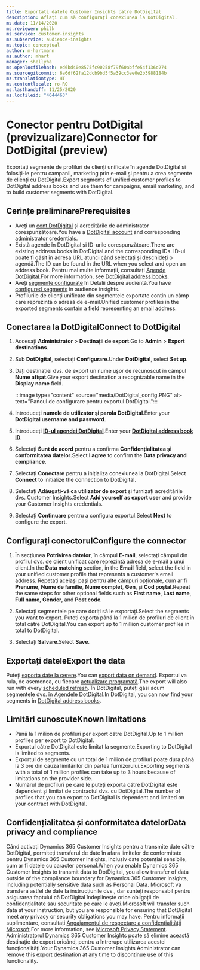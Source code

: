 ```yaml
---
title: Exportați datele Customer Insights către DotDigital
description: Aflați cum să configurați conexiunea la DotDigital.
ms.date: 11/14/2020
ms.reviewer: philk
ms.service: customer-insights
ms.subservice: audience-insights
ms.topic: conceptual
author: m-hartmann
ms.author: mhart
manager: shellyha
ms.openlocfilehash: ed6bd40e8575fc90258f79f60abffe54f136d274
ms.sourcegitcommit: 6a6df62fa12dcb9bd5f5a39cc3ee0e2b3988184b
ms.translationtype: HT
ms.contentlocale: ro-RO
ms.lasthandoff: 11/25/2020
ms.locfileid: "4644463"
---
```

# <a name="connector-for-dotdigital-preview"></a><span data-ttu-id="858bf-103">Conector pentru DotDigital (previzualizare)</span><span class="sxs-lookup"><span data-stu-id="858bf-103">Connector for DotDigital (preview)</span></span>

<span data-ttu-id="858bf-104">Exportați segmente de profiluri de clienți unificate în agende DotDigital și folosiți-le pentru campanii, marketing prin e-mail și pentru a crea segmente de clienți cu DotDigital.</span><span class="sxs-lookup"><span data-stu-id="858bf-104">Export segments of unified customer profiles to DotDigital address books and use them for campaigns, email marketing, and to build customer segments with DotDigital.</span></span> 

## <a name="prerequisites"></a><span data-ttu-id="858bf-105">Cerințe preliminare</span><span class="sxs-lookup"><span data-stu-id="858bf-105">Prerequisites</span></span>

-   <span data-ttu-id="858bf-106">Aveți un [cont DotDigital](https://dotdigital.com/) și acreditările de administrator corespunzătoare.</span><span class="sxs-lookup"><span data-stu-id="858bf-106">You have a [DotDigital account](https://dotdigital.com/) and corresponding administrator credentials.</span></span>
-   <span data-ttu-id="858bf-107">Există agende în DotDigital și ID-urile corespunzătoare.</span><span class="sxs-lookup"><span data-stu-id="858bf-107">There are existing address books in DotDigital and the corresponding IDs.</span></span> <span data-ttu-id="858bf-108">ID-ul poate fi găsit în adresa URL atunci când selectați și deschideți o agendă.</span><span class="sxs-lookup"><span data-stu-id="858bf-108">The ID can be found in the URL when you select and open an address book.</span></span> <span data-ttu-id="858bf-109">Pentru mai multe informații, consultați [Agende DotDigital](https://support.dotdigital.com/hc/articles/212211968-Creating-an-address-book).</span><span class="sxs-lookup"><span data-stu-id="858bf-109">For more information, see [DotDigital address books](https://support.dotdigital.com/hc/articles/212211968-Creating-an-address-book).</span></span>
-   <span data-ttu-id="858bf-110">Aveți [segmente configurate](segments.md) în Detalii despre audiență.</span><span class="sxs-lookup"><span data-stu-id="858bf-110">You have [configured segments](segments.md) in audience insights.</span></span>
-   <span data-ttu-id="858bf-111">Profilurile de clienți unificate din segmentele exportate conțin un câmp care reprezintă o adresă de e-mail.</span><span class="sxs-lookup"><span data-stu-id="858bf-111">Unified customer profiles in the exported segments contain a field representing an email address.</span></span>

## <a name="connect-to-dotdigital"></a><span data-ttu-id="858bf-112">Conectarea la DotDigital</span><span class="sxs-lookup"><span data-stu-id="858bf-112">Connect to DotDigital</span></span>

1. <span data-ttu-id="858bf-113">Accesați **Administrator** > **Destinații de export**.</span><span class="sxs-lookup"><span data-stu-id="858bf-113">Go to **Admin** > **Export destinations**.</span></span>

1. <span data-ttu-id="858bf-114">Sub **DotDigital**, selectați **Configurare**.</span><span class="sxs-lookup"><span data-stu-id="858bf-114">Under **DotDigital**, select **Set up**.</span></span>

1. <span data-ttu-id="858bf-115">Dați destinației dvs. de export un nume ușor de recunoscut în câmpul **Nume afișat**.</span><span class="sxs-lookup"><span data-stu-id="858bf-115">Give your export destination a recognizable name in the **Display name** field.</span></span>

   :::image type="content" source="media/DotDigital_config.PNG" alt-text="Panoul de configurare pentru exportul DotDigital.":::

1. <span data-ttu-id="858bf-117">Introduceți **numele de utilizator și parola DotDigital**.</span><span class="sxs-lookup"><span data-stu-id="858bf-117">Enter your **DotDigital username and password**.</span></span>

1. <span data-ttu-id="858bf-118">Introduceți **[ID-ul agendei DotDigital](https://support.dotdigital.com/hc/articles/212211968-Creating-an-address-book)**.</span><span class="sxs-lookup"><span data-stu-id="858bf-118">Enter your **[DotDigital address book ID](https://support.dotdigital.com/hc/articles/212211968-Creating-an-address-book)**.</span></span>

1. <span data-ttu-id="858bf-119">Selectați **Sunt de acord** pentru a confirma **Confidențialitatea și conformitatea datelor**.</span><span class="sxs-lookup"><span data-stu-id="858bf-119">Select **I agree** to confirm the **Data privacy and compliance**.</span></span>

1. <span data-ttu-id="858bf-120">Selectați **Conectare** pentru a inițializa conexiunea la DotDigital.</span><span class="sxs-lookup"><span data-stu-id="858bf-120">Select **Connect** to initialize the connection to DotDigital.</span></span>

1. <span data-ttu-id="858bf-121">Selectați **Adăugați-vă ca utilizator de export** și furnizați acreditările dvs. Customer Insights.</span><span class="sxs-lookup"><span data-stu-id="858bf-121">Select **Add yourself as export user** and provide your Customer Insights credentials.</span></span>

1. <span data-ttu-id="858bf-122">Selectați **Continuare** pentru a configura exportul.</span><span class="sxs-lookup"><span data-stu-id="858bf-122">Select **Next** to configure the export.</span></span>

## <a name="configure-the-connector"></a><span data-ttu-id="858bf-123">Configurați conectorul</span><span class="sxs-lookup"><span data-stu-id="858bf-123">Configure the connector</span></span>

1. <span data-ttu-id="858bf-124">În secțiunea **Potrivirea datelor**, în câmpul **E-mail**, selectați câmpul din profilul dvs. de client unificat care reprezintă adresa de e-mail a unui client.</span><span class="sxs-lookup"><span data-stu-id="858bf-124">In the **Data matching** section, in the **Email** field, select the field in your unified customer profile that represents a customer's email address.</span></span> <span data-ttu-id="858bf-125">Repetați aceiași pași pentru alte câmpuri opționale, cum ar fi **Prenume**, **Nume de familie**, **Nume complet**, **Gen**, și **Cod poștal**.</span><span class="sxs-lookup"><span data-stu-id="858bf-125">Repeat the same steps for other optional fields such as **First name**, **Last name**, **Full name**, **Gender**, and **Post code**.</span></span>

1. <span data-ttu-id="858bf-126">Selectați segmentele pe care doriți să le exportați.</span><span class="sxs-lookup"><span data-stu-id="858bf-126">Select the segments you want to export.</span></span> <span data-ttu-id="858bf-127">Puteți exporta până la 1 milion de profiluri de client în total către DotDigital.</span><span class="sxs-lookup"><span data-stu-id="858bf-127">You can export up to 1 million customer profiles in total to DotDigital.</span></span>

1. <span data-ttu-id="858bf-128">Selectați **Salvare**.</span><span class="sxs-lookup"><span data-stu-id="858bf-128">Select **Save**.</span></span>

## <a name="export-the-data"></a><span data-ttu-id="858bf-129">Exportați datele</span><span class="sxs-lookup"><span data-stu-id="858bf-129">Export the data</span></span>

<span data-ttu-id="858bf-130">Puteți [exporta date la cerere](export-destinations.md).</span><span class="sxs-lookup"><span data-stu-id="858bf-130">You can [export data on demand](export-destinations.md).</span></span> <span data-ttu-id="858bf-131">Exportul va rula, de asemenea, cu fiecare [actualizare programată](system.md#schedule-tab).</span><span class="sxs-lookup"><span data-stu-id="858bf-131">The export will also run with every [scheduled refresh](system.md#schedule-tab).</span></span> <span data-ttu-id="858bf-132">În DotDigital, puteți găsi acum segmentele dvs. în [Agendele DotDigital](https://support.dotdigital.com/hc/articles/212211968-Creating-an-address-book).</span><span class="sxs-lookup"><span data-stu-id="858bf-132">In DotDigital, you can now find your segments in [DotDigital address books](https://support.dotdigital.com/hc/articles/212211968-Creating-an-address-book).</span></span>

## <a name="known-limitations"></a><span data-ttu-id="858bf-133">Limitări cunoscute</span><span class="sxs-lookup"><span data-stu-id="858bf-133">Known limitations</span></span>

- <span data-ttu-id="858bf-134">Până la 1 milion de profiluri per export către DotDigital.</span><span class="sxs-lookup"><span data-stu-id="858bf-134">Up to 1 million profiles per export to DotDigital.</span></span>
- <span data-ttu-id="858bf-135">Exportul către DotDigital este limitat la segmente.</span><span class="sxs-lookup"><span data-stu-id="858bf-135">Exporting to DotDigital is limited to segments.</span></span>
- <span data-ttu-id="858bf-136">Exportul de segmente cu un total de 1 milion de profiluri poate dura până la 3 ore din cauza limitărilor din partea furnizorului.</span><span class="sxs-lookup"><span data-stu-id="858bf-136">Exporting segments with a total of 1 million profiles can take up to 3 hours because of limitations on the provider side.</span></span> 
- <span data-ttu-id="858bf-137">Numărul de profiluri pe care le puteți exporta către DotDigital este dependent și limitat de contractul dvs. cu DotDigital.</span><span class="sxs-lookup"><span data-stu-id="858bf-137">The number of profiles that you can export to DotDigital is dependent and limited on your contract with DotDigital.</span></span>

## <a name="data-privacy-and-compliance"></a><span data-ttu-id="858bf-138">Confidențialitatea și conformitatea datelor</span><span class="sxs-lookup"><span data-stu-id="858bf-138">Data privacy and compliance</span></span>

<span data-ttu-id="858bf-139">Când activați Dynamics 365 Customer Insights pentru a transmite date către DotDigital, permiteți transferul de date în afara limitelor de conformitate pentru Dynamics 365 Customer Insights, inclusiv date potențial sensibile, cum ar fi datele cu caracter personal.</span><span class="sxs-lookup"><span data-stu-id="858bf-139">When you enable Dynamics 365 Customer Insights to transmit data to DotDigital, you allow transfer of data outside of the compliance boundary for Dynamics 365 Customer Insights, including potentially sensitive data such as Personal Data.</span></span> <span data-ttu-id="858bf-140">Microsoft va transfera astfel de date la instrucțiunile dvs., dar sunteți responsabil pentru asigurarea faptului că DotDigital îndeplinește orice obligații de confidențialitate sau securitate pe care le aveți.</span><span class="sxs-lookup"><span data-stu-id="858bf-140">Microsoft will transfer such data at your instruction, but you are responsible for ensuring that DotDigital meet any privacy or security obligations you may have.</span></span> <span data-ttu-id="858bf-141">Pentru informații suplimentare, consultați [Angajamentul de respectare a confidențialității Microsoft](https://go.microsoft.com/fwlink/?linkid=396732).</span><span class="sxs-lookup"><span data-stu-id="858bf-141">For more information, see [Microsoft Privacy Statement](https://go.microsoft.com/fwlink/?linkid=396732).</span></span>
<span data-ttu-id="858bf-142">Administratorul Dynamics 365 Customer Insights poate să elimine această destinație de export oricând, pentru a întrerupe utilizarea acestei funcționalități.</span><span class="sxs-lookup"><span data-stu-id="858bf-142">Your Dynamics 365 Customer Insights Administrator can remove this export destination at any time to discontinue use of this functionality.</span></span>
